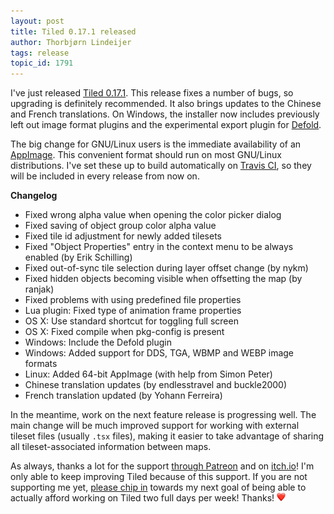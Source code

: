 ```yaml
---
layout: post
title: Tiled 0.17.1 released
author: Thorbjørn Lindeijer
tags: release
topic_id: 1791
---
```


I've just released [Tiled 0.17.1](https://thorbjorn.itch.io/tiled). This release fixes a number of bugs, so upgrading is definitely recommended. It also brings updates to the Chinese and French translations. On Windows, the installer now includes previously left out image format plugins and the experimental export plugin for [Defold](http://www.defold.com/).

The big change for GNU/Linux users is the immediate availability of an [AppImage](http://appimage.org/). This convenient format should run on most GNU/Linux distributions. I've set these up to build automatically on [Travis CI](https://travis-ci.org/bjorn/tiled), so they will be included in every release from now on.

**Changelog**

* Fixed wrong alpha value when opening the color picker dialog
* Fixed saving of object group color alpha value
* Fixed tile id adjustment for newly added tilesets
* Fixed "Object Properties" entry in the context menu to be always enabled (by Erik Schilling)
* Fixed out-of-sync tile selection during layer offset change (by nykm)
* Fixed hidden objects becoming visible when offsetting the map (by ranjak)
* Fixed problems with using predefined file properties
* Lua plugin: Fixed type of animation frame properties
* OS X: Use standard shortcut for toggling full screen
* OS X: Fixed compile when pkg-config is present
* Windows: Include the Defold plugin
* Windows: Added support for DDS, TGA, WBMP and WEBP image formats
* Linux: Added 64-bit AppImage (with help from Simon Peter)
* Chinese translation updates (by endlesstravel and buckle2000)
* French translation updated (by Yohann Ferreira)

In the meantime, work on the next feature release is progressing well. The main change will be much improved support for working with external tileset files (usually `.tsx` files), making it easier to take advantage of sharing all tileset-associated information between maps.

As always, thanks a lot for the support [through Patreon](https://www.patreon.com/bjorn) and on [itch.io](https://thorbjorn.itch.io/tiled)! I'm only able to keep improving Tiled because of this support. If you are not supporting me yet, [please chip in](https://www.patreon.com/bePatron?u=90066) towards my next goal of being able to actually afford working on Tiled two full days per week! Thanks! <img src="/img/heart.png" style="width: 1em;" title=":heart:" class="emoji" alt=":heart:">

